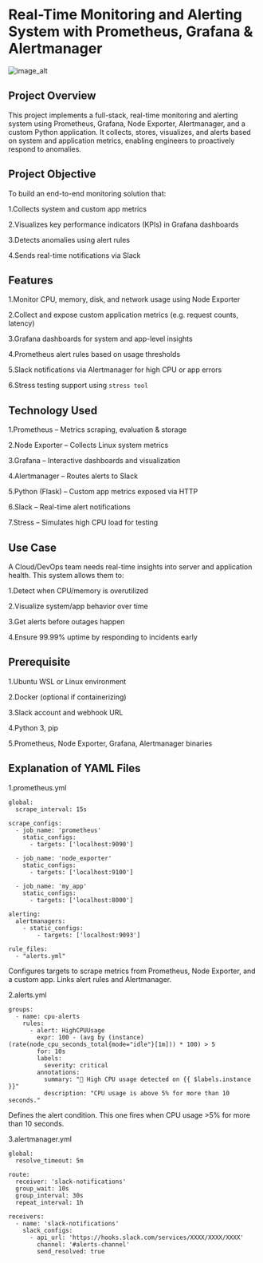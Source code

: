 # Real-Time Monitoring and Alerting System with Prometheus, Grafana & Alertmanager
![image_alt]()

## Project Overview
This project implements a full-stack, real-time monitoring and alerting system using Prometheus, Grafana, Node Exporter, Alertmanager, and a custom Python application. It collects, stores, visualizes, and alerts based on system and application metrics, enabling engineers to proactively respond to anomalies.



## Project Objective
To build an end-to-end monitoring solution that:

1.Collects system and custom app metrics

2.Visualizes key performance indicators (KPIs) in Grafana dashboards

3.Detects anomalies using alert rules

4.Sends real-time notifications via Slack

## Features
1.Monitor CPU, memory, disk, and network usage using Node Exporter

2.Collect and expose custom application metrics (e.g. request counts, latency)

3.Grafana dashboards for system and app-level insights

4.Prometheus alert rules based on usage thresholds

5.Slack notifications via Alertmanager for high CPU or app errors

6.Stress testing support using `stress tool`

## Technology Used
1.Prometheus – Metrics scraping, evaluation & storage

2.Node Exporter – Collects Linux system metrics

3.Grafana – Interactive dashboards and visualization

4.Alertmanager – Routes alerts to Slack

5.Python (Flask) – Custom app metrics exposed via HTTP

6.Slack – Real-time alert notifications

7.Stress – Simulates high CPU load for testing


## Use Case
A Cloud/DevOps team needs real-time insights into server and application health. This system allows them to:

1.Detect when CPU/memory is overutilized

2.Visualize system/app behavior over time

3.Get alerts before outages happen

4.Ensure 99.99% uptime by responding to incidents early


## Prerequisite
1.Ubuntu WSL or Linux environment

2.Docker (optional if containerizing)

3.Slack account and webhook URL

4.Python 3, pip

5.Prometheus, Node Exporter, Grafana, Alertmanager binaries


## Explanation of YAML Files
1.prometheus.yml
```language
global:
  scrape_interval: 15s

scrape_configs:
  - job_name: 'prometheus'
    static_configs:
      - targets: ['localhost:9090']

  - job_name: 'node_exporter'
    static_configs:
      - targets: ['localhost:9100']

  - job_name: 'my_app'
    static_configs:
      - targets: ['localhost:8000']

alerting:
  alertmanagers:
    - static_configs:
        - targets: ['localhost:9093']

rule_files:
  - "alerts.yml"

```
Configures targets to scrape metrics from Prometheus, Node Exporter, and a custom app. Links alert rules and Alertmanager.


2.alerts.yml
```language
groups:
  - name: cpu-alerts
    rules:
      - alert: HighCPUUsage
        expr: 100 - (avg by (instance) (rate(node_cpu_seconds_total{mode="idle"}[1m])) * 100) > 5
        for: 10s
        labels:
          severity: critical
        annotations:
          summary: "🚨 High CPU usage detected on {{ $labels.instance }}"
          description: "CPU usage is above 5% for more than 10 seconds."
```
Defines the alert condition. This one fires when CPU usage >5% for more than 10 seconds.

3.alertmanager.yml
```language
global:
  resolve_timeout: 5m

route:
  receiver: 'slack-notifications'
  group_wait: 10s
  group_interval: 30s
  repeat_interval: 1h

receivers:
  - name: 'slack-notifications'
    slack_configs:
      - api_url: 'https://hooks.slack.com/services/XXXX/XXXX/XXXX'
        channel: '#alerts-channel'
        send_resolved: true
```